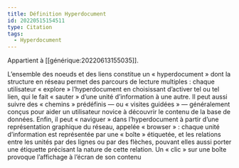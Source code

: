```yaml
---
title: Définition Hyperdocument
id: 20220515154511
type: Citation
tags:
  - Hyperdocument
---
```


Appartient à [[générique:20220613155035]].

L’ensemble des noeuds et des liens constitue un « hyperdocument »
dont la structure en réseau permet des parcours de lecture multiples : chaque
utilisateur « explore » l’hyperdocument en choisissant d’activer tel ou tel
lien, qui le fait « sauter » d’une unité d’information à une autre. Il peut aussi
suivre des « chemins » prédéfinis — ou « visites guidées » — généralement
conçus pour aider un utilisateur novice à découvrir le contenu de la base de
données. Enfin, il peut « naviguer » dans l’hyperdocument à partir d’une représentation
graphique du réseau, appelée « browser » : chaque unité d’information
est représentée par une « boîte » étiquetée, et les relations entre
les unités par des lignes ou par des flèches, pouvant elles aussi porter une
étiquette précisant la nature de cette relation. Un « clic » sur une boîte provoque
l’affichage à l’écran de son contenu
